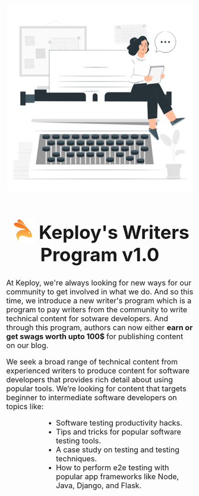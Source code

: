 <center><img src='Typewriter-pana.png' alt='typewriter' height='500'></center>

 <h1 style='font-size: 50px;'> <center> <img src='keploy.png' alt='keploy logo' height='65'  style="margin-bottom: -10px;"> Keploy's Writers Program v1.0</center> </h1>

<p style='font-size: 20px;'>At Keploy, we're always looking for new ways for our community to get involved in what we do. And so this time, we introduce a new writer's program which is a program to pay writers from the community to write technical content for sotware developers. And through this program, authors can now either <b> earn or get swags worth upto 100$ </b> for publishing content on our blog. </p>

<p style='font-size: 20px;'> We seek a broad range of technical content from experienced writers to produce content for software developers that provides rich detail about using popular tools. We’re looking for content that targets beginner to intermediate software developers on topics like: </p>

<ul style='font-size: 20px; margin-left:100px;'>
    <li> Software testing productivity hacks. </li>
    <li> Tips and tricks for popular software testing tools. </li>
    <li> A case study on testing and testing techniques. </li>
    <li> How to perform e2e testing with popular app frameworks like Node, Java, Django, and Flask. </li>
 </ul>

